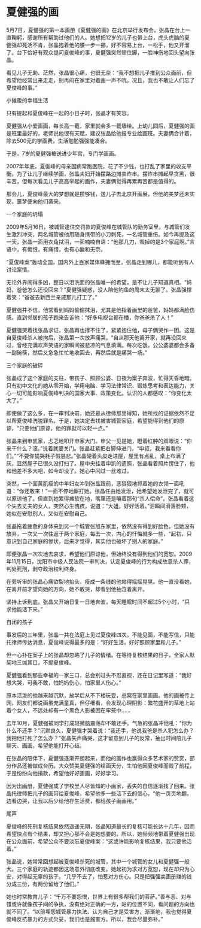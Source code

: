 # 夏健强的画

5月7日，夏健强的第一本画册《夏健强的画》在北京举行发布会，张晶在台上一直鞠躬，感谢所有帮助过他们的人。她想把12岁的儿子也带上台，虎头虎脑的夏健强却死活不肯，张晶抱着他的腰一步一挪，好不容易上台，一松手，他又开溜了。台下恰好有观众提问夏俊峰的事，夏健强突然顿住脚，一脸神伤地回头望向张晶。 

看见儿子无助、茫然，张晶很心痛，也很无奈：“我不想把儿子推到公众面前，但希望他经常出来走走，别再闷在家里对着画一声不吭。况且，我也不敢让人们忘了夏俊峰的事。” 

小摊贩的幸福生活 

只有提起和夏俊峰在一起的小日子时，张晶才有笑容。 

夏健强从小爱画画，每长高一截，家里就会多一截墙绘。上幼儿园后，夏健强的画是班里最好的，老师说他很有天赋，建议张晶给他报专业绘画班。夫妻俩合计着，除去500元的学画费，生活勉勉强强能凑合。 

于是，7岁的夏健强被送进少年宫，专门学画画。 

2007年年底，夏俊峰的母亲因病常跑医院，花了不少钱，也打乱了家里的收支平衡。为了让儿子继续学画，张晶夫妇开始摆路边摊卖炸串。摆炸串摊起早贪黑，很辛苦，但每次看见儿子高高举起的画作，夫妻俩觉得再累再苦都是值得的。 

那会儿，夏俊峰最大的梦想就是攒够钱，送儿子去北京开画展，但他的美梦还未实现，噩梦便向他们袭来。 

一个家庭的坍塌 

2009年5月16日，被城管逮住交罚款的夏俊峰在城管队的勤务室里，与城管们发生激烈冲突，两名城管被他用随身携带的小刀刺死，一名城管重伤。如今再提及这一天，张晶一面用衣角拭泪，一面喃喃自语：“他那几刀，毁掉的是3个家庭啊。”言语中，有悔恨，有痛惜，也有心酸和无奈。 

“夏俊峰案”轰动全国，国内外上百家媒体蜂拥而至，张晶走到哪儿，都能听到有人讨论案情。 

无论外界闹得多凶，整日以泪洗面的张晶唯一的希望，是不让儿子知道真相。“妈妈，爸爸怎么还没回来？”夏健强疑惑，没人陪他钓鱼的周末太无聊了。张晶强撑着笑：“爸爸去新西兰亲戚那儿打工了。” 

夏健强并不信，他常看到妈妈偷偷抹泪，尤其是他指着画里的爸爸，妈妈都满脸伤感。直到邻居的孩子跑来告诉他：“好多电视台都在播，你爸爸杀了人！” 

夏健强哭着找张晶求证，张晶再也撑不住了，紧紧抱住他，母子俩哭作一团。这是自夏俊峰杀人被拘后，张晶第一次放声痛哭。“自从那天他离开家，就再没回来过，曾经充满欢声笑语的家瞬间被悲凉的气息填满。每次吃饭，公公婆婆都会多备一副碗筷，然后又急急忙忙地收回去，再然后就是痛哭一场。” 

三个家庭的破碎 

张晶成了这个家庭的支柱，带孩子、照顾公婆、日夜为案子奔波，忙得天昏地暗。只有初中文化的她从零开始，学用电脑、学习法律常识、锻炼思考和表达能力，关心一切可能影响夏俊峰判决的国家大事、政策变化。认识的人都感叹：“你变化太大了。” 

即使做了这么多，在一审判决前，她还是从律师那里得知，她所找的证据依然不足以帮夏俊峰洗脱罪名。于是，她决定去找被害城管家庭，希望能得到他们的原谅，“只要他们原谅，他的罪就可以轻一点。” 

张晶来到申凯家，忐忑地叩开申家大门。申父一见是她，瞪着红肿的双眼说：“你来干什么？滚。”说着就要关门。张晶赶紧把右脚伸进门，“申叔，我来看看你们。”“不要你猫哭耗子假慈悲。”张晶硬着头皮走进屋，屋里有点乱，桌上布满了灰，显然屋子已很久没打扫了。屋中央挂着申凯的遗照，张晶看着照片愣住了，他和他差不多大吧，如今却没了。她心中闪过一丝难过。 

突然，一个面黄肌瘦的中年妇女冲到张晶跟前，恶狠狠地抓着她的衣领一面吼道：“你还敢来！”一面不停地厮打她。张晶任由她发泄，她希望她发泄完了，就可以原谅他了。但直到她累得瘫软在地，嘴里还是嚷着那句“杀人偿命”。张晶看着这个失去丈夫的女人，突然心生愧疚，说道：“大姐，好好活着。”泪瞬间滑落脸颊，她似在安慰别人，又似在安慰自己。 

张晶拖着疲惫的身体来到另一个城管张旭东家里，依然没有得到好脸色，但她没有放弃，一次又一次往返于两个家庭，每去一次，内心的忏悔就多一些，“起初，只意识到自己家庭的惨状，后来才觉得，其实他也破坏了别人的家庭。” 

即便张晶一次次地去哀求，希望他们原谅他，但始终没有得到他们的宽恕。2009年11月15日，沈阳市中级人民法院一审判决，认定夏俊峰的行为构成故意杀人罪，判处死刑，剥夺政治权利终身。 

在旁听审的张晶心痛欲裂地抬头，瘦成一条线的他站得摇摇晃晃。他一直没看她，在离开前才望向她的方向，她不敢哭，却看到他抽泣着离开。 

坚持上诉到底，张晶又开始日复一日地奔波，每天睡眠时间不超过5个小时，“只求他能活下来。” 

自闭的孩子 

事发后的三年里，张晶一共在法庭上见过夏俊峰四次。不能见面，不能写信，只能托律师传达消息，夏俊峰说得最多的是：“好好生活，好好照顾家里和儿子。” 

但一心扑在案子上的张晶却忽略了儿子的情绪。在等待复核结果的日子，全家人默契地三缄其口，不提夏俊峰。 

夏健强看到那些幸福的一家三口，总会别过头不忍直视，还在日记里写道：“我好想大哭，可我不敢，怕妈妈伤心，怕家里人伤心。” 

原本活泼的他越来越沉默，放学后从不下楼玩耍，总窝在家里画画。他的画被传上网，网友们都说画虽充满童真，但仔细看，会发现心理阴影：繁花盛开的草地上站着个女人，不远处却有一个黑色人影被困在牢笼中…… 

去年10月，夏健强被同学打成轻微脑震荡却不敢还手。气急的张晶冲他吼：“你为什么不还手？”沉默良久，夏健强才哭着说：“我还手，他说我爸是杀人犯怎么办？我把他打死了怎么办？”张晶失声痛哭，这才留意到儿子的反常，抽出时间陪儿子聊天、画画，希望他能打开心结。 

在张晶的陪伴下，夏健强逐渐开朗起来，而他的画作也赢得众多艺术家的赞赏，部分作品还被做成台历。大众赞美夏健强的绘画天分，生怕他因夏俊峰而毁了前程，于是纷纷向他捐款，希望他好好画画，好好学习。 

因为出画册，夏健强成了学校里人尽皆知的小画家，丢失的自信逐渐找了回来。张晶托律师把儿子的画带给夏俊峰，希望他多一些活下去的信心，“他一页页地翻，边看边哭，让我以后少给他存生活费，都给孩子画画用。” 

尾声 

夏俊峰的死刑复核结果依然遥遥无期，张晶知道最长的复核可能长达十几年，因而希望快点有个结果，却又担心那不会是她想要的。所以，她频频地带着夏健强出现在公众面前，希望公众不要淡忘夏俊峰案：“这或许能影响复核结果，我只要他活着。” 

张晶说，她常常回想起被夏俊峰杀死的城管，其中一个城管的女儿和夏健强一般大。三个家庭的轨迹都因这场意外彻底改变。她起初为求对方宽恕，现在却只为心安，对得起无辜的孩子。“几乎不去了，怕惹对方伤心。只是把强强卖画册赚的钱分成三份，有两份留给了他们。” 

她也时常教育儿子：“千万不要怨恨，世界上有很多帮我们的菩萨。”善与恶、对与错或许就像孩子间的争执，没有绝对正确的一方，站的位置不同，看问题的方向也就不同了。“以前埋怨城管暴力执法、认为自己才是受害方，渐渐地，我也觉得夏俊峰反抗暴力的方式欠妥，我们也是施害方。所以，我会尽量弥补。”